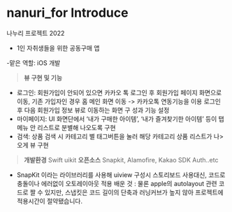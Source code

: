 # nanuri_for Introduce
나누리 프로젝트 2022
- 1인 자취생들을 위한 공동구매 앱 

-맡은 역할: iOS 개발 
>**뷰 구현 및 기능**
- 로그인: 회원가입이 안되어 있으면 카카오 톡 로그인 후 회원가입 페이지 화면으로 이동, 기존 가입자인 경우 홈 메인 화면 이동
  -> 카카오톡 연동기능을 이용 로그인 후 다음 회원가입 정보 뷰로 이동하는 화면 구
성과 기능 설정
-  마이페이지: UI 화면단에서 ‘내가 구매한 아이템’, ‘내가 즐겨찾기한 아이템’ 등이
 탭 메뉴 안 리스트로 분별해 나오도록 구현
- 검색: 상품 검색 시 카테고리 별 태그버튼을 눌러 해당 카테고리 상품 리스트가 나>오게 뷰 구현
> **개발환경** 
Swift uikit 
> **오픈소스** 
Snapkit, Alamofire, Kakao SDK Auth..etc
- SnapKit 이라는 라이브러리를 사용해 uiview 구성시 스토리보드 사용대신, 코드로 충돌이나 에러없이 오토레이아웃 적용
배운 것 : 물론 apple의 autolayout 관련 코드로 짤 수 있지만, 스냅킷은 코드 길이의 단축과 러닝커브가 높지 않아 프로젝트에 적용시간이 절약됐습니다.
 
